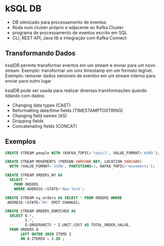 # kSQL DB

- DB otimizado para processamento de eventos
- Roda num cluster próprio e adjacente ao Kafka Cluster
- programa de processamento de eventos escrito em SQL
- CLI, REST API, Java lib e integração com Kafka Connect

## Transformando Dados

ksqlDB permite transformar eventos em um stream e enviar para um novo stream.
Exemplo: transformar um unix timestamp em um formato legível.
Exemplo: remover dados sensíveis de eventos em um stream interno para enviar para outro lugar

ksqlDB pode ser usada para realizar diversas transformações quando lidando com dados:

- Changing data types (CAST)
- Reformatting date/time fields (TIMESTAMPTOSTRING)
- Changing field names (AS)
- Dropping fields
- Concatenating fields (CONCAT)

## Exemplos

```sql
CREATE STREAM people WITH (KAFKA_TOPIC='topic1', VALUE_FORMAT='AVRO');

CREATE STREAM MOVEMENTS (PERSON VARCHAR KEY, LOCATION VARCHAR)
  WITH (VALUE_FORMAT='JSON', PARTITIONS=1, KAFKA_TOPIC='movements');

CREATE STREAM ORDERS_NY AS
  SELECT *
    FROM ORDERS
    WHERE ADDRESS->STATE='New York';

CREATE STREAM ny_orders AS SELECT * FROM ORDERS WHERE
 ADDRESS->STATE='NY' EMIT CHANGES;

CREATE STREAM ORDERS_ENRICHED AS
  SELECT O.*,
         I.*,
         O.ORDERUNITS * I.UNIT_COST AS TOTAL_ORDER_VALUE,
  FROM ORDERS O
       LEFT OUTER JOIN ITEMS I
       ON O.ITEMID = I.ID ;
```
